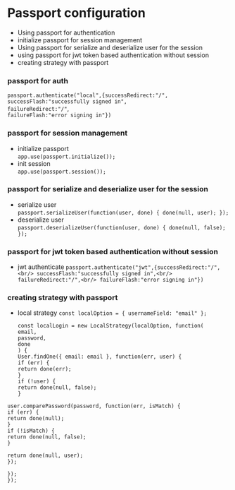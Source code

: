 # Passport configuration

* Using passport for authentication
* initialize passport for session management
* Using passport for serialize and deserialize user for the session
* using passport for jwt token based authentication without session
* creating strategy with passport

### passport for auth<br/>

`passport.authenticate("local",{successRedirect:"/",`<br/>`successFlash:"successfully signed in",`<br/> `failureRedirect:"/"`,<br/> `failureFlash:"error signing in"})`

### passport for session management

* initialize passport<br/>
  `app.use(passport.initialize());`
* init session<br/>
  `app.use(passport.session());`

### passport for serialize and deserialize user for the session

* serialize user<br/>
  `passport.serializeUser(function(user, done) { done(null, user); });`
* deserialize user<br/>
  `passport.deserializeUser(function(user, done) { done(null, false); });`

### passport for jwt token based authentication without session

* jwt authenticate
  `passport.authenticate("jwt",{successRedirect:"/",<br/> successFlash:"successfully signed in",<br/> failureRedirect:"/",<br/> failureFlash:"error signing in"})`

### creating strategy with passport

* local strategy
  `const localOption = { usernameField: "email" };`

  `const localLogin = new LocalStrategy(localOption, function(`<br/>
  `email,`<br/>
  `password,`<br/>
  `done`<br/>
  `) {`<br/>
  `User.findOne({ email: email }, function(err, user) {`<br/>
  `if (err) {`<br/>
  `return done(err);`<br/>
  `}`<br/>
  `if (!user) {`<br/>
  `return done(null, false);`<br/>
  `}`<br/>

`user.comparePassword(password, function(err, isMatch) {`<br/>
`if (err) {`<br/>
`return done(null);`<br/>
`}`<br/>
`if (!isMatch) {`<br/>
`return done(null, false);`<br/>
`}`<br/>

`return done(null, user);`<br/>
`});`<br/>

`});`<br/>
`});`
